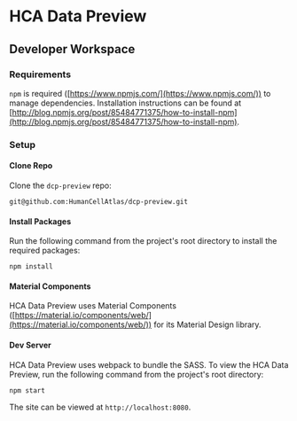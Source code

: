 # HCA Data Preview

## Developer Workspace

### Requirements

`npm` is required ([https://www.npmjs.com/](https://www.npmjs.com/)) to manage dependencies. Installation instructions can be found at [http://blog.npmjs.org/post/85484771375/how-to-install-npm](http://blog.npmjs.org/post/85484771375/how-to-install-npm).

### Setup

#### Clone Repo

Clone the `dcp-preview` repo:

	git@github.com:HumanCellAtlas/dcp-preview.git

#### Install Packages

Run the following command from the project's root directory to install the required packages: 

	npm install

#### Material Components

HCA Data Preview uses Material Components ([https://material.io/components/web/](https://material.io/components/web/)) for its Material Design library.

#### Dev Server

HCA Data Preview uses webpack to bundle the SASS. To view the HCA Data Preview, run the following command from the project's root directory:

	npm start

The site can be viewed at `http://localhost:8080`.
